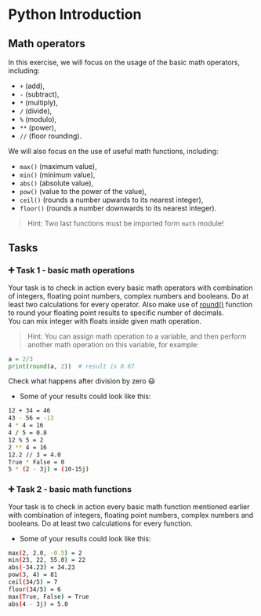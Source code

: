# Python Introduction

## Math operators

In this exercise, we will focus on the usage of the basic math operators, including:  
 - `+` (add), 
 - `-` (subtract), 
 - `*` (multiply),
 - `/` (divide), 
 - `%` (modulo), 
 - `**` (power), 
 - `//` (floor rounding).  

We will also focus on the use of useful math functions, including: 

- `max()` (maximum value),
- `min()` (minimum value),
- `abs()` (absolute value),
- `pow()` (value to the power of the value),
- `ceil()` (rounds a number upwards to its nearest integer),
- `floor()` (rounds a number downwards to its nearest integer).  
> Hint: Two last functions must be imported form `math` module!

## 

## Tasks

### 

### :heavy_plus_sign: Task 1 - basic math operations

Your task is to check in action every basic math operators with combination of integers, floating point numbers, complex numbers and booleans. Do at least two calculations for every operator. 
Also make use of [round()](https://www.w3schools.com/python/ref_func_round.asp) function to round your floating point results to specific number of decimals.  
You can mix integer with floats inside given math operation.  
> Hint: You can assign math operation to a variable, and then perform another math operation on this variable, for example:  
```python
a = 2/3
print(round(a, 2))  # result is 0.67
```
Check what happens after division by zero :smiley:

- Some of your results could look like this:

```bash
12 + 34 = 46
43 - 56 = -13
4 * 4 = 16
4 / 5 = 0.8
12 % 5 = 2
2 ** 4 = 16
12.2 // 3 = 4.0
True * False = 0
5 * (2 - 3j) = (10-15j)
```

### 

### :heavy_plus_sign: Task 2 - basic math functions

Your task is to check in action every basic math function mentioned earlier with combination of integers, floating point numbers, complex numbers and booleans. Do at least two calculations for every function. 

- Some of your results could look like this:

```bash
max(2, 2.0, -0.5) = 2
min(23, 22, 55.0) = 22
abs(-34.23) = 34.23
pow(3, 4) = 81
ceil(34/5) = 7
floor(34/5) = 6
max(True, False) = True
abs(4 - 3j) = 5.0
```

### 
